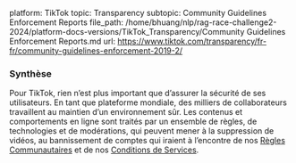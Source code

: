 platform: TikTok
topic: Transparency
subtopic: Community Guidelines Enforcement Reports
file_path: /home/bhuang/nlp/rag-race-challenge2-2024/platform-docs-versions/TikTok_Transparency/Community Guidelines Enforcement Reports.md
url: https://www.tiktok.com/transparency/fr-fr/community-guidelines-enforcement-2019-2/

### Synthèse

Pour TikTok, rien n’est plus important que d’assurer la sécurité de ses utilisateurs. En tant que plateforme mondiale, des milliers de collaborateurs travaillent au maintien d’un environnement sûr. Les contenus et comportements en ligne sont traités par un ensemble de règles, de technologies et de modérations, qui peuvent mener à la suppression de vidéos, au bannissement de comptes qui iraient à l’encontre de nos [Règles Communautaires](https://www.tiktok.com/community-guidelines) et de nos [Conditions de Services](https://www.tiktok.com/legal/terms-of-use).